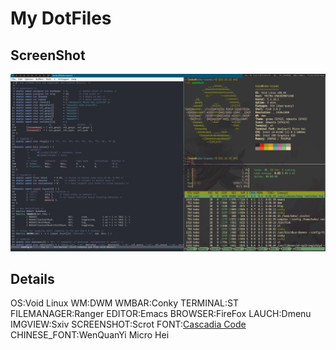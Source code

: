 # My DotFiles
## ScreenShot
![ScreenShot](screenshot.png)
## Details
OS:Void Linux
WM:DWM
WMBAR:Conky
TERMINAL:ST
FILEMANAGER:Ranger
EDITOR:Emacs
BROWSER:FireFox
LAUCH:Dmenu
IMGVIEW:Sxiv
SCREENSHOT:Scrot
FONT:[Cascadia Code](https://github.com/microsoft/cascadia-code)
CHINESE_FONT:WenQuanYi Micro Hei
